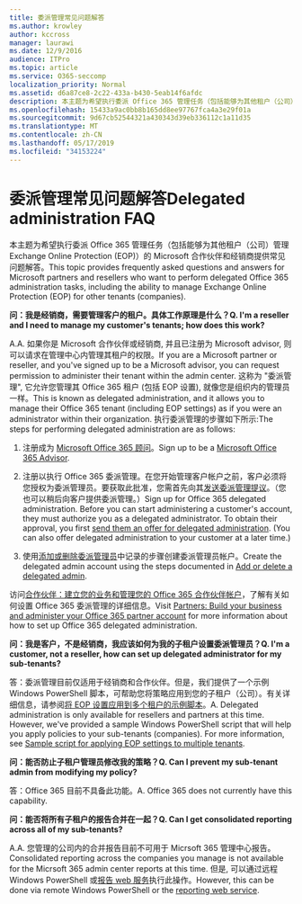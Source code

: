 ```yaml
---
title: 委派管理常见问题解答
ms.author: krowley
author: kccross
manager: laurawi
ms.date: 12/9/2016
audience: ITPro
ms.topic: article
ms.service: O365-seccomp
localization_priority: Normal
ms.assetid: d6a87ce8-2c22-433a-b430-5eab14f6afdc
description: 本主题为希望执行委派 Office 365 管理任务（包括能够为其他租户（公司）管理 Exchange Online Protection (EOP)）的 Microsoft 合作伙伴和经销商提供常见问题解答。
ms.openlocfilehash: 15433a9ac0bb8b165dd8ee97767fca4a3e29f01a
ms.sourcegitcommit: 9d67cb52544321a430343d39eb336112c1a11d35
ms.translationtype: MT
ms.contentlocale: zh-CN
ms.lasthandoff: 05/17/2019
ms.locfileid: "34153224"
---
```

# <a name="delegated-administration-faq"></a><span data-ttu-id="4a8e9-103">委派管理常见问题解答</span><span class="sxs-lookup"><span data-stu-id="4a8e9-103">Delegated administration FAQ</span></span>

<span data-ttu-id="4a8e9-104">本主题为希望执行委派 Office 365 管理任务（包括能够为其他租户（公司）管理 Exchange Online Protection (EOP)）的 Microsoft 合作伙伴和经销商提供常见问题解答。</span><span class="sxs-lookup"><span data-stu-id="4a8e9-104">This topic provides frequently asked questions and answers for Microsoft partners and resellers who want to perform delegated Office 365 administration tasks, including the ability to manage Exchange Online Protection (EOP) for other tenants (companies).</span></span>
  
 <span data-ttu-id="4a8e9-105">**问：我是经销商，需要管理客户的租户。具体工作原理是什么？**</span><span class="sxs-lookup"><span data-stu-id="4a8e9-105">**Q. I'm a reseller and I need to manage my customer's tenants; how does this work?**</span></span>
  
<span data-ttu-id="4a8e9-106">A.</span><span class="sxs-lookup"><span data-stu-id="4a8e9-106">A.</span></span> <span data-ttu-id="4a8e9-107">如果你是 Microsoft 合作伙伴或经销商, 并且已注册为 Microsoft advisor, 则可以请求在管理中心内管理其租户的权限。</span><span class="sxs-lookup"><span data-stu-id="4a8e9-107">If you are a Microsoft partner or reseller, and you've signed up to be a Microsoft advisor, you can request permission to administer their tenant within the admin center.</span></span> <span data-ttu-id="4a8e9-108">这称为 "委派管理", 它允许您管理其 Office 365 租户 (包括 EOP 设置), 就像您是组织内的管理员一样。</span><span class="sxs-lookup"><span data-stu-id="4a8e9-108">This is known as delegated administration, and it allows you to manage their Office 365 tenant (including EOP settings) as if you were an administrator within their organization.</span></span> <span data-ttu-id="4a8e9-109">执行委派管理的步骤如下所示:</span><span class="sxs-lookup"><span data-stu-id="4a8e9-109">The steps for performing delegated administration are as follows:</span></span>
  
1. <span data-ttu-id="4a8e9-110">注册成为 [Microsoft Office 365 顾问](https://aka.ms/cloudbenefits)。</span><span class="sxs-lookup"><span data-stu-id="4a8e9-110">Sign up to be a [Microsoft Office 365 Advisor](https://aka.ms/cloudbenefits).</span></span>
    
2. <span data-ttu-id="4a8e9-p102">注册以执行 Office 365 委派管理。在您开始管理客户帐户之前，客户必须将您授权为委派管理员。要获取此批准，您需首先向其[发送委派管理提议](https://go.microsoft.com/fwlink/?LinkId=396829)。（您也可以稍后向客户提供委派管理。）</span><span class="sxs-lookup"><span data-stu-id="4a8e9-p102">Sign up for Office 365 delegated administration. Before you can start administering a customer's account, they must authorize you as a delegated administrator. To obtain their approval, you first [send them an offer for delegated administration](https://go.microsoft.com/fwlink/?LinkId=396829). (You can also offer delegated administration to your customer at a later time.)</span></span> 
    
3. <span data-ttu-id="4a8e9-115">使用[添加或删除委派管理员](https://go.microsoft.com/fwlink/?LinkId=396831)中记录的步骤创建委派管理员帐户。</span><span class="sxs-lookup"><span data-stu-id="4a8e9-115">Create the delegated admin account using the steps documented in [Add or delete a delegated admin](https://go.microsoft.com/fwlink/?LinkId=396831).</span></span>
    
<span data-ttu-id="4a8e9-116">访问[合作伙伴：建立您的业务和管理您的 Office 365 合作伙伴帐户](https://go.microsoft.com/fwlink/?LinkId=301485)，了解有关如何设置 Office 365 委派管理的详细信息。</span><span class="sxs-lookup"><span data-stu-id="4a8e9-116">Visit [Partners: Build your business and administer your Office 365 partner account](https://go.microsoft.com/fwlink/?LinkId=301485) for more information about how to set up Office 365 delegated administration.</span></span> 
  
 <span data-ttu-id="4a8e9-117">**问：我是客户，不是经销商，我应该如何为我的子租户设置委派管理员？**</span><span class="sxs-lookup"><span data-stu-id="4a8e9-117">**Q. I'm a customer, not a reseller, how can set up delegated administrator for my sub-tenants?**</span></span>
  
<span data-ttu-id="4a8e9-p103">答：委派管理目前仅适用于经销商和合作伙伴。但是，我们提供了一个示例 Windows PowerShell 脚本，可帮助您将策略应用到您的子租户（公司）。有关详细信息，请参阅[将 EOP 设置应用到多个租户的示例脚本](sample-script-for-applying-eop-settings-to-multiple-tenants.md)。</span><span class="sxs-lookup"><span data-stu-id="4a8e9-p103">A. Delegated administration is only available for resellers and partners at this time. However, we've provided a sample Windows PowerShell script that will help you apply policies to your sub-tenants (companies). For more information, see [Sample script for applying EOP settings to multiple tenants](sample-script-for-applying-eop-settings-to-multiple-tenants.md).</span></span>
  
 <span data-ttu-id="4a8e9-122">**问：能否防止子租户管理员修改我的策略？**</span><span class="sxs-lookup"><span data-stu-id="4a8e9-122">**Q. Can I prevent my sub-tenant admin from modifying my policy?**</span></span>
  
<span data-ttu-id="4a8e9-p104">答：Office 365 目前不具备此功能。</span><span class="sxs-lookup"><span data-stu-id="4a8e9-p104">A. Office 365 does not currently have this capability.</span></span>
  
 <span data-ttu-id="4a8e9-125">**问：能否将所有子租户的报告合并在一起？**</span><span class="sxs-lookup"><span data-stu-id="4a8e9-125">**Q. Can I get consolidated reporting across all of my sub-tenants?**</span></span>
  
<span data-ttu-id="4a8e9-126">A.</span><span class="sxs-lookup"><span data-stu-id="4a8e9-126">A.</span></span> <span data-ttu-id="4a8e9-127">您管理的公司内的合并报告目前不可用于 Micrsoft 365 管理中心报告。</span><span class="sxs-lookup"><span data-stu-id="4a8e9-127">Consolidated reporting across the companies you manage is not available for the Micrsoft 365 admin center reports at this time.</span></span> <span data-ttu-id="4a8e9-128">但是, 可以通过远程 Windows PowerShell 或[报告 web 服务](https://go.microsoft.com/fwlink/?LinkId=279926)执行此操作。</span><span class="sxs-lookup"><span data-stu-id="4a8e9-128">However, this can be done via remote Windows PowerShell or the [reporting web service](https://go.microsoft.com/fwlink/?LinkId=279926).</span></span> 
  

